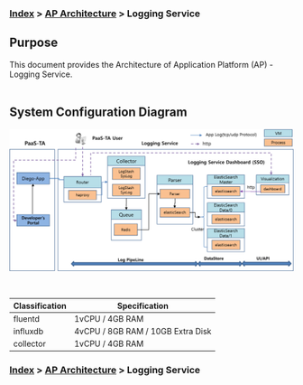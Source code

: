 ### [Index](https://github.com/PaaS-TA/Guide-eng/blob/master/README.md) > [AP Architecture](../README.md) > Logging Service

## Purpose
This document provides the Architecture of Application Platform (AP) - Logging Service.
<br><br>

## System Configuration Diagram


![logging_architecture_eng](./image/logging_architecture.png)



<br>

| Classification  | Specification |
|-------|----|
| fluentd | 1vCPU / 4GB RAM |
| influxdb | 4vCPU / 8GB RAM / 10GB Extra Disk |
| collector | 1vCPU / 4GB RAM |



### [Index](https://github.com/PaaS-TA/Guide-eng/blob/master/README.md) > [AP Architecture](../README.md) > Logging Service
